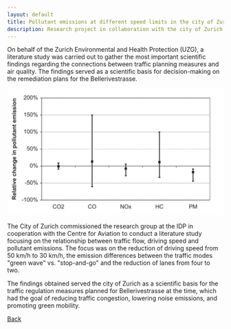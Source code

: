```yaml
---
layout: default
title: Pollutant emissions at different speed limits in the city of Zurich
description: Research project in collaboration with the city of Zurich and the Centre for Aviation
---
```


On behalf of the Zurich Environmental and Health Protection (UZG), a literature study was carried out to gather the most important scientific findings regarding the connections between traffic planning measures and air quality. The findings served as a scientific basis for decision-making on the remediation plans for the Bellerivestrasse.

![Branching](./../../pictures/Schadstoffemissionen.png)

The City of Zurich commissioned the research group at the IDP in cooperation with the Centre for Aviation to conduct a literature study focusing on the relationship between traffic flow, driving speed and pollutant emissions. The focus was on the reduction of driving speed from 50 km/h to 30 km/h, the emission differences between the traffic modes "green wave" vs. "stop-and-go" and the reduction of lanes from four to two. 

The findings obtained served the city of Zurich as a scientific basis for the traffic regulation measures planned for Bellerivestrasse at the time, which had the goal of reducing traffic congestion, lowering noise emissions, and promoting green mobility.

[Back](https://intelligentsystemsinaviation.github.io/pages/research.html)